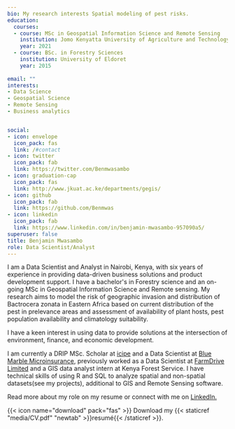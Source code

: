 ```yaml
---
bio: My research interests Spatial modeling of pest risks.
education:
  courses:
  - course: MSc in Geospatial Information Science and Remote Sensing
    institution: Jomo Kenyatta University of Agriculture and Technology
    year: 2021
  - course: BSc. in Forestry Sciences
    institution: University of Eldoret
    year: 2015
 
email: ""
interests:
- Data Science
- Geospatial Science 
- Remote Sensing
- Business analytics


social:
- icon: envelope
  icon_pack: fas
  link: /#contact
- icon: twitter
  icon_pack: fab
  link: https://twitter.com/Benmwasambo
- icon: graduation-cap
  icon_pack: fas
  link: http://www.jkuat.ac.ke/departments/gegis/
- icon: github
  icon_pack: fab
  link: https://github.com/Benmwas
- icon: linkedin
  icon_pack: fab
  link: https://www.linkedin.com/in/benjamin-mwasambo-957090a5/
superuser: false
title: Benjamin Mwasambo
role: Data Scientist/Analyst
---
```


I am a Data Scientist and Analyst in Nairobi, Kenya, with six years of experience in providing data-driven business solutions and product development support. I have a bachelor's in Forestry science and an on-going MSc in Geospatial Information Science and Remote sensing. My research aims to model the risk of geographic invasion and distribution of Bactrocera zonata in Eastern Africa based on current distribution of the pest in prelevance areas and assessment of availability of plant hosts, pest population availability and climatology suitability.

I have a keen interest in using data to provide solutions at the intersection of environment, finance, and economic development. 


I am currently a DRIP MSc. Scholar at [icipe](http://www.icipe.org/capacity_building/students/benjamin-mwamburi-mwasambo-kenya) and a  Data Scientist at [Blue Marble Microinsurance](https://bluemarblemicro.com/team), previously worked as a Data Scientist at [FarmDrive Limited](https://farmdrive.co.ke/) and a GIS data analyst intern at Kenya Forest Service. I have technical skills of using R and SQL to analyze spatial and non-spatial datasets(see my projects), additional to GIS and Remote Sensing software. 

Read more about my role on my resume or connect with me on [LinkedIn.]( https://www.linkedin.com/in/benjamin-mwasambo-957090a5/)

{{< icon name="download" pack="fas" >}} Download my {{< staticref "media/CV.pdf" "newtab" >}}resumé{{< /staticref >}}.
